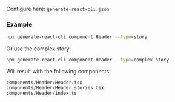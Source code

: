 Configure here:
`generate-react-cli.json`
### Example
```bash
npx generate-react-cli component Header --type=story
```
Or use the complex story:
```bash
npx generate-react-cli component Header --type=complex-story
```
Will result with the following components:
```
components/Header/Header.tsx
components/Header/Header.stories.tsx
components/Header/index.ts
```
